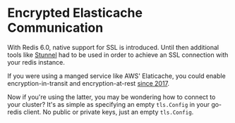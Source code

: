 # Encrypted Elasticache Communication

With Redis 6.0, native support for SSL is introduced. Until then additional tools like [Stunnel](https://www.stunnel.org/)
had to be used in order to achieve an SSL connection with your redis instance.

If you were using a manged service like AWS' Elaticache, you could enable encryption-in-transit and encryption-at-rest
[since 2017](https://aws.amazon.com/about-aws/whats-new/2017/10/amazon-elasticache-for-redis-now-supports-in-transit-and-at-rest-encryption-to-help-protect-sensitive-information/).

Now if you're using the latter, you may be wondering how to connect to your cluster? It's as simple as
specifying an empty `tls.Config` in your go-redis client. No public or private keys, just an empty `tls.Config`.

